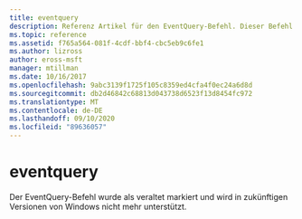 ```yaml
---
title: eventquery
description: Referenz Artikel für den EventQuery-Befehl. Dieser Befehl ist veraltet und wird in zukünftigen Versionen von Windows nicht mehr unterstützt.
ms.topic: reference
ms.assetid: f765a564-081f-4cdf-bbf4-cbc5eb9c6fe1
ms.author: lizross
author: eross-msft
manager: mtillman
ms.date: 10/16/2017
ms.openlocfilehash: 9abc3139f1725f105c8359ed4cfa4f0ec24a6d8d
ms.sourcegitcommit: db2d46842c68813d043738d6523f13d8454fc972
ms.translationtype: MT
ms.contentlocale: de-DE
ms.lasthandoff: 09/10/2020
ms.locfileid: "89636057"
---
```

# <a name="eventquery"></a>eventquery

Der EventQuery-Befehl wurde als veraltet markiert und wird in zukünftigen Versionen von Windows nicht mehr unterstützt.
